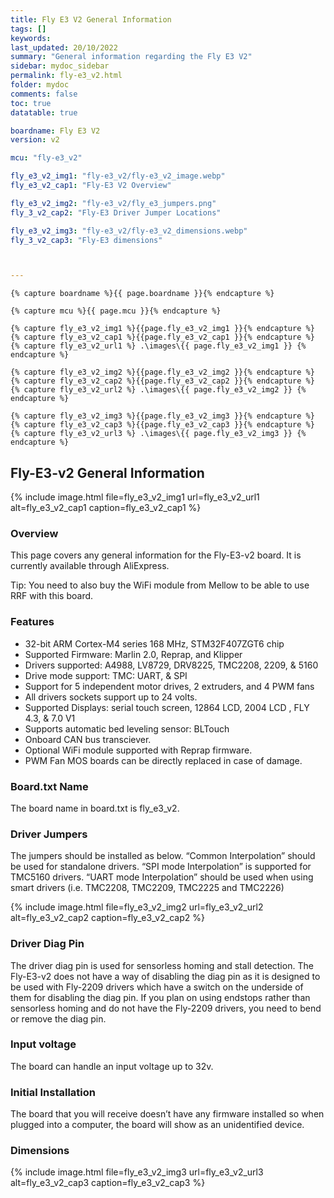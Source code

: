 ```yaml
---
title: Fly E3 V2 General Information
tags: []
keywords: 
last_updated: 20/10/2022
summary: "General information regarding the Fly E3 V2"
sidebar: mydoc_sidebar
permalink: fly-e3_v2.html
folder: mydoc
comments: false
toc: true
datatable: true

boardname: Fly E3 V2
version: v2

mcu: "fly-e3_v2"

fly_e3_v2_img1: "fly-e3_v2/fly-e3_v2_image.webp"
fly_e3_v2_cap1: "Fly-E3 V2 Overview"

fly_e3_v2_img2: "fly-e3_v2/fly_e3_jumpers.png"
fly_3_v2_cap2: "Fly-E3 Driver Jumper Locations"

fly_e3_v2_img3: "fly-e3_v2/fly-e3_v2_dimensions.webp"
fly_3_v2_cap3: "Fly-E3 dimensions"



---
```

    {% capture boardname %}{{ page.boardname }}{% endcapture %}

    {% capture mcu %}{{ page.mcu }}{% endcapture %}

    {% capture fly_e3_v2_img1 %}{{page.fly_e3_v2_img1 }}{% endcapture %}
    {% capture fly_e3_v2_cap1 %}{{page.fly_e3_v2_cap1 }}{% endcapture %}
    {% capture fly_e3_v2_url1 %} .\images\{{ page.fly_e3_v2_img1 }} {% endcapture %}

    {% capture fly_e3_v2_img2 %}{{page.fly_e3_v2_img2 }}{% endcapture %}
    {% capture fly_e3_v2_cap2 %}{{page.fly_e3_v2_cap2 }}{% endcapture %}
    {% capture fly_e3_v2_url2 %} .\images\{{ page.fly_e3_v2_img2 }} {% endcapture %}

    {% capture fly_e3_v2_img3 %}{{page.fly_e3_v2_img3 }}{% endcapture %}
    {% capture fly_e3_v2_cap3 %}{{page.fly_e3_v2_cap3 }}{% endcapture %}
    {% capture fly_e3_v2_url3 %} .\images\{{ page.fly_e3_v2_img3 }} {% endcapture %}

## Fly-E3-v2 General Information

{% 
include image.html 
file=fly_e3_v2_img1
url=fly_e3_v2_url1
alt=fly_e3_v2_cap1
caption=fly_e3_v2_cap1
%}

### Overview
This page covers any general information for the Fly-E3-v2 board.
It is currently available through AliExpress.

 Tip: You need to also buy the WiFi module from Mellow to be able to use RRF with this board.

### Features
 - 32-bit ARM Cortex-M4 series 168 MHz, STM32F407ZGT6 chip
 - Supported Firmware: Marlin 2.0, Reprap, and Klipper
 - Drivers supported: A4988, LV8729, DRV8225, TMC2208, 2209, & 5160
 - Drive mode support: TMC: UART, & SPI
 - Support for 5 independent motor drives, 2 extruders, and 4 PWM fans
 - All drivers sockets support up to 24 volts.
 - Supported Displays: serial touch screen, 12864 LCD, 2004 LCD , FLY 4.3, & 7.0 V1
 - Supports automatic bed leveling sensor: BLTouch
 - Onboard CAN bus transciever. 
 - Optional  WiFi module supported with Reprap firmware.
 - PWM Fan MOS boards can be directly replaced in case of damage.


### Board.txt Name
The board name in board.txt is fly_e3_v2.

### Driver Jumpers
The jumpers should be installed as below. “Common Interpolation” should be used for standalone drivers. “SPI mode Interpolation” is supported for TMC5160 drivers. “UART mode Interpolation” should be used when using smart drivers (i.e. TMC2208, TMC2209, TMC2225 and TMC2226)

{% 
include image.html 
file=fly_e3_v2_img2
url=fly_e3_v2_url2
alt=fly_e3_v2_cap2
caption=fly_e3_v2_cap2
%}

### Driver Diag Pin
The driver diag pin is used for sensorless homing and stall detection.
The Fly-E3-v2 does not have a way of disabling the diag pin as it is designed to be used with Fly-2209 drivers which have a switch on the underside of them for disabling the diag pin.
If you plan on using endstops rather than sensorless homing and do not have the Fly-2209 drivers, you need to bend or remove the diag pin.

### Input voltage
The board can handle an input voltage up to 32v.

### Initial Installation
The board that you will receive doesn’t have any firmware installed so when plugged into a computer, the board will show as an unidentified device.

### Dimensions

{% 
include image.html 
file=fly_e3_v2_img3
url=fly_e3_v2_url3
alt=fly_e3_v2_cap3
caption=fly_e3_v2_cap3
%}

